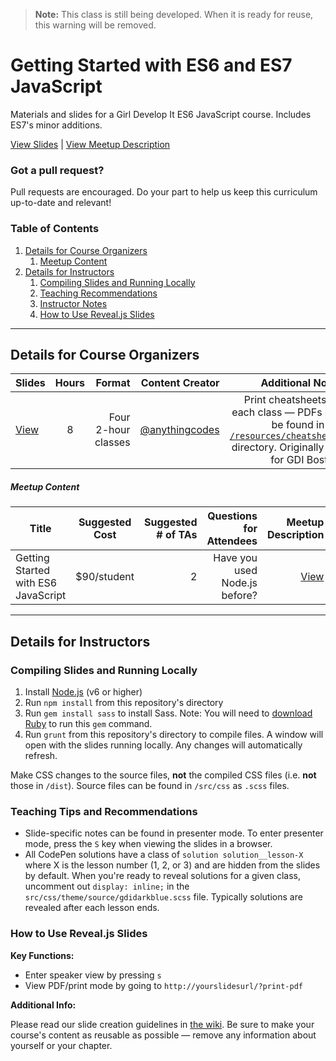 > **Note:** This class is still being developed. When it is ready for reuse, this warning will be removed.

# Getting Started with ES6 and ES7 JavaScript

Materials and slides for a Girl Develop It ES6 JavaScript course. Includes ES7's minor additions.

[View Slides](http://anything.codes/gdi-es6-javascript) | [View Meetup Description](resources/meetup-description.md)

### Got a pull request?

Pull requests are encouraged. Do your part to help us keep this curriculum up-to-date and relevant!

### Table of Contents
1. [Details for Course Organizers](#details-for-course-organizers)
    1. [Meetup Content](#meetup-content)
2. [Details for Instructors](#details-for-instructors)
    1. [Compiling Slides and Running Locally](#compiling-slides-and-running-locally)
    2. [Teaching Recommendations](#teaching-recommendations)
    3. [Instructor Notes](#instructor-notes)
    4. [How to Use Reveal.js Slides](#how-to-use-revealjs-slides)


---


## Details for Course Organizers

| Slides | Hours | Format | Content Creator | Additional Notes |
| ----- |:-----:| -----:| -----:| -----:|
| [View](http://anything.codes/gdi-es6-javascript) | 8 | Four 2-hour classes | [@anythingcodes](http://github.com/anythingcodes) | Print cheatsheets for each class — PDFs can be found in the [`/resources/cheatsheets`](/resources/cheatsheets) directory. Originally run for GDI Boston. |


##### Meetup Content

| Title | Suggested Cost | Suggested # of TAs | Questions for Attendees | Meetup Description | Example URLs |
| ----- |:-----:| -----:| -----:| -----:| -----:|
| Getting Started with ES6 JavaScript | $90/student | 2 | Have you used Node.js before? | [View](resources/meetup-description.md) | [View](https://www.meetup.com/Girl-Develop-It-Boston/events/239315429/) |

---

## Details for Instructors

### Compiling Slides and Running Locally

1. Install [Node.js](https://nodejs.org) (v6 or higher)
2. Run `npm install` from this repository's directory
3. Run `gem install sass` to install Sass. Note: You will need to [download Ruby](https://www.ruby-lang.org/en/documentation/installation) to run this `gem` command.
4. Run `grunt` from this repository's directory to compile files. A window will open with the slides running locally. Any changes will automatically refresh.

Make CSS changes to the source files, **not** the compiled CSS files (i.e. **not** those in `/dist`). Source files can be found in `/src/css` as `.scss` files.

### Teaching Tips and Recommendations

- Slide-specific notes can be found in presenter mode. To enter presenter mode, press the `S` key when viewing the slides in a browser.
- All CodePen solutions have a class of `solution solution__lesson-X` where X is the lesson number (1, 2, or 3) and are hidden from the slides by default. When you're ready to reveal solutions for a given class, uncomment out `display: inline;` in the `src/css/theme/source/gdidarkblue.scss` file. Typically solutions are revealed after each lesson ends.

### How to Use Reveal.js Slides

**Key Functions:**
- Enter speaker view by pressing `s`
- View PDF/print mode by going to `http://yourslidesurl/?print-pdf` 

**Additional Info:**

Please read our slide creation guidelines in [the wiki](https://github.com/girldevelopit/gdi-slides-template/wiki). Be sure to make your course's content as reusable as possible &mdash; remove any information about yourself or your chapter.






